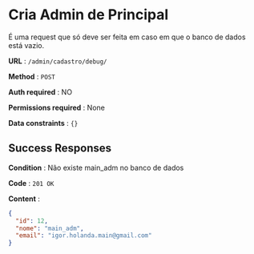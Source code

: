 # Cria Admin de Principal

É uma request que só deve ser feita em caso em que o banco de dados está vazio.

**URL** : `/admin/cadastro/debug/`

**Method** : `POST`

**Auth required** : NO

**Permissions required** : None

**Data constraints** : `{}`

## Success Responses

**Condition** : Não existe main_adm no banco de dados

**Code** : `201 OK`

**Content** : 

```json
{
  "id": 12,
  "nome": "main_adm",
  "email": "igor.holanda.main@gmail.com"
}
```
